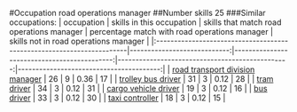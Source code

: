 #Occupation road operations manager
##Number skills 25
###Similar occupations:
| occupation                                                            |   skills in this occupation |   skills that match road operations manager |   percentage match with road operations manager |   skills not in road operations manager |
|:----------------------------------------------------------------------|----------------------------:|--------------------------------------------:|------------------------------------------------:|----------------------------------------:|
| [road transport division manager](road_transport_division_manager.md) |                          26 |                                           9 |                                            0.36 |                                      17 |
| [trolley bus driver](trolley_bus_driver.md)                           |                          31 |                                           3 |                                            0.12 |                                      28 |
| [tram driver](tram_driver.md)                                         |                          34 |                                           3 |                                            0.12 |                                      31 |
| [cargo vehicle driver](cargo_vehicle_driver.md)                       |                          19 |                                           3 |                                            0.12 |                                      16 |
| [bus driver](bus_driver.md)                                           |                          33 |                                           3 |                                            0.12 |                                      30 |
| [taxi controller](taxi_controller.md)                                 |                          18 |                                           3 |                                            0.12 |                                      15 |

